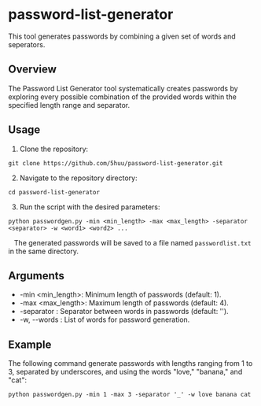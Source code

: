# password-list-generator

This tool generates passwords by combining a given set of words and seperators.

## Overview

The Password List Generator tool systematically creates passwords by exploring every possible combination of the provided words within the specified length range and separator.

## Usage

1. Clone the repository:
```
git clone https://github.com/5huu/password-list-generator.git
```
2. Navigate to the repository directory:
```
cd password-list-generator
```
3. Run the script with the desired parameters:
```
python passwordgen.py -min <min_length> -max <max_length> -separator <separator> -w <word1> <word2> ...
```
&nbsp;&nbsp;&nbsp;The generated passwords will be saved to a file named `passwordlist.txt` in the same directory.
   
## Arguments

* -min <min_length>: Minimum length of passwords (default: 1).
* -max <max_length>: Maximum length of passwords (default: 4).
* -separator <separator>: Separator between words in passwords (default: '').
* -w, --words <words>: List of words for password generation.

## Example
The following command generate passwords with lengths ranging from 1 to 3, separated by underscores, and using the words "love," "banana," and "cat":
```
python passwordgen.py -min 1 -max 3 -separator '_' -w love banana cat
```
